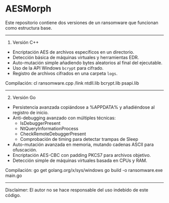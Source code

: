# AESMorph

Este repositorio contiene dos versiones de un ransomware que funcionan como estructura base.

---

1. Versión C++

- Encriptación AES de archivos específicos en un directorio.
- Detección básica de máquinas virtuales y herramientas EDR.
- Auto-mutación simple añadiendo bytes aleatorios al final del ejecutable.
- Uso de la API Windows `bcrypt` para cifrado.
- Registro de archivos cifrados en una carpeta `logs`.

Compilación:
cl ransomware.cpp /link ntdll.lib bcrypt.lib psapi.lib

---

2. Versión Go

- Persistencia avanzada copiándose a %APPDATA% y añadiéndose al registro de inicio.
- Anti-debugging avanzado con múltiples técnicas:
  - IsDebuggerPresent
  - NtQueryInformationProcess
  - CheckRemoteDebuggerPresent
  - Comprobación de timing para detectar trampas de Sleep
- Auto-mutación avanzada en memoria, mutando cadenas ASCII para ofuscación.
- Encriptación AES-CBC con padding PKCS7 para archivos objetivo.
- Detección simple de máquinas virtuales basada en CPUs y RAM.

Compilación:
go get golang.org/x/sys/windows
go build -o ransomware.exe main.go

---

Disclaimer:
El autor no se hace responsable del uso indebido de este código.
